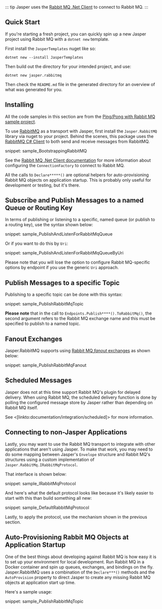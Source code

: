 <!--title:RabbitMQ Transport-->

::: tip
Jasper uses the [Rabbit MQ .Net Client](https://www.rabbitmq.com/dotnet.html) to connect to Rabbit MQ. 
:::

## Quick Start

If you're starting a fresh project, you can quickly spin up a new Jasper project using Rabbit MQ with a `dotnet new` template. 

First install the `JasperTemplates` nuget like so:

```
dotnet new --install JasperTemplates
```

Then build out the directory for your intended project, and use:

```
dotnet new jasper.rabbitmq
```

Then check the `README.md` file in the generated directory for an overview of what was generated for you.

## Installing

All the code samples in this section are from the [Ping/Pong with Rabbit MQ sample project](https://github.com/JasperFx/JasperSamples/tree/master/PingPongWithRabbitMQ).

To use [RabbitMQ](http://www.rabbitmq.com/) as a transport with Jasper, first install the `Jasper.RabbitMQ` library via nuget to your project. Behind the scenes, this package uses the [RabbitMQ C# Client](https://www.rabbitmq.com/dotnet.html) to both send and receive messages from RabbitMQ.

snippet: sample_BootstrappingRabbitMQ

See the [Rabbit MQ .Net Client documentation](https://www.rabbitmq.com/dotnet-api-guide.html#connecting) for more information about configuring the `ConnectionFactory` to connect to Rabbit MQ.

All the calls to `Declare*****()` are optional helpers for auto-provisioning Rabbit MQ objects on application startup. This is probably only useful for development or testing, but it's there.


## Subscribe and Publish Messages to a named Queue or Routing Key

In terms of publishing or listening to a specific, named queue (or publish to a routing key), use the syntax shown below:

snippet: sample_PublishAndListenForRabbitMqQueue

Or if you want to do this by `Uri`:

snippet: sample_PublishAndListenForRabbitMqQueueByUri

Please note that you will lose the option to configure Rabbit MQ-specific options by endpoint if you use the generic
`Uri` approach.

## Publish Messages to a specific Topic

Publishing to a specific topic can be done with this syntax:

snippet: sample_PublishRabbitMqTopic

**Please note** that in the call to `Endpoints.Publish****().ToRabbitMq()`, the second argument refers to the Rabbit MQ exchange name
and this must be specified to publish to a named topic.

## Fanout Exchanges

Jasper.RabbitMQ supports using [Rabbit MQ *fanout* exchanges](https://www.tutlane.com/tutorial/rabbitmq/csharp-rabbitmq-fanout-exchange) as shown below:

snippet: sample_PublishRabbitMqFanout

## Scheduled Messages

Jasper does not at this time support Rabbit MQ's plugin for delayed delivery. When using Rabbit MQ, the scheduled delivery function is done by polling the
configured message store by Jasper rather than depending on Rabbit MQ itself.

See <[linkto:documentation/integration/scheduled]> for more information.


## Connecting to non-Jasper Applications

Lastly, you may want to use the Rabbit MQ transport to integrate with other applications that aren't using Jasper. To make that work, you may need to do some
mapping between Jasper's `Envelope` structure and Rabbit MQ's structures using a custom implementation of `Jasper.RabbitMq.IRabbitMqProtocol`.

That interface is shown below:

snippet: sample_IRabbitMqProtocol

And here's what the default protocol looks like because it's likely easier to start with this than build something all new:

snippet: sample_DefaultRabbitMqProtocol

Lastly, to apply the protocol, use the mechanism shown in the previous section.


## Auto-Provisioning Rabbit MQ Objects at Application Startup

One of the best things about developing against Rabbit MQ is how easy it is to set up your environment for local development. Run Rabbit MQ in a Docker container and spin up queues, exchanges, and bindings on the fly. Jasper.RabbitMQ uses a combination of the `Declare***()` methods and the `AutoProvision` property to direct Jasper to create any missing Rabbit MQ objects at application start up time.

Here's a sample usage:

snippet: sample_PublishRabbitMqTopic






